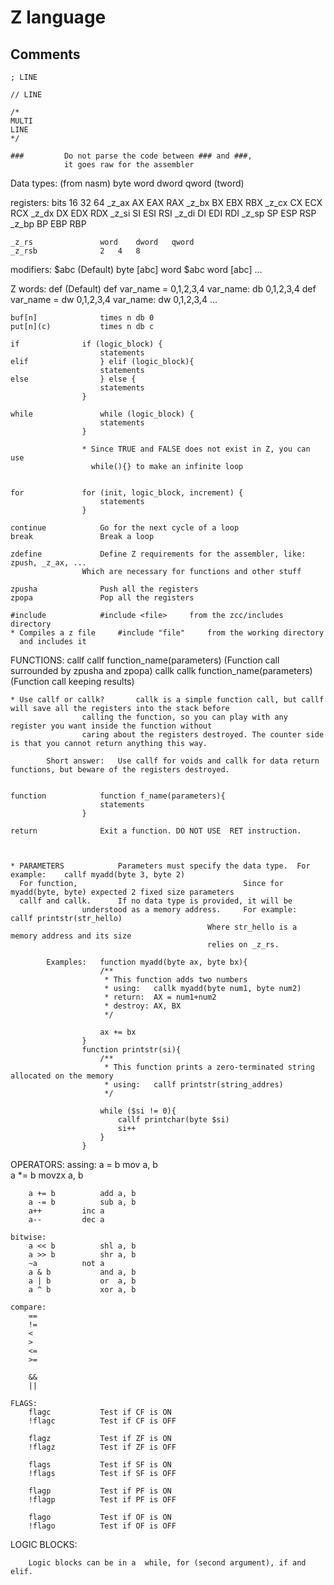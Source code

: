 # Z language

## Comments

	; LINE

	// LINE

	/*
	MULTI
	LINE
	*/

	###			Do not parse the code between ### and ###,
				it goes raw for the assembler

Data types: (from nasm)
	byte
	word
	dword
	qword
	(tword)

registers:			bits	16	32	64
	_z_ax				AX	EAX	RAX
	_z_bx				BX	EBX	RBX
	_z_cx				CX	ECX	RCX
	_z_dx				DX	EDX	RDX
	_z_si				SI	ESI	RSI
	_z_di				DI	EDI	RDI
	_z_sp				SP	ESP	RSP
	_z_bp				BP	EBP	RBP

	_z_rs				word	dword	qword
	_z_rsb				2	4	8


modifiers:
	$abc		(Default)	byte [abc]
			word $abc	word [abc]
					...

Z words:
	def		(Default)	def var_name = 0,1,2,3,4		var_name: db 0,1,2,3,4
					def var_name = dw 0,1,2,3,4		var_name: dw 0,1,2,3,4
					...

	buf[n]				times n db 0
	put[n](c)			times n db c

	if				if (logic_block) {
						statements
	elif				} elif (logic_block){
						statements
	else				} else {
						statements
					}

	while				while (logic_block) {
						statements
					}

					* Since TRUE and FALSE does not exist in Z, you can use
					  while(){} to make an infinite loop


	for				for (init, logic_block, increment) {
						statements
					}

	continue			Go for the next cycle of a loop
	break				Break a loop

	zdefine				Define Z requirements for the assembler, like: zpush, _z_ax, ...
					Which are necessary for functions and other stuff

	zpusha				Push all the registers
	zpopa				Pop all the registers

	#include			#include <file>		from the zcc/includes directory
	* Compiles a z file		#include "file"		from the working directory
	  and includes it


FUNCTIONS:
	callf				callf function_name(parameters)		(Function call surrounded by zpusha and zpopa)
	callk				callk function_name(parameters)		(Function call keeping results)

	* Use callf or callk?		callk is a simple function call, but callf will save all the registers into the stack before
					calling the function, so you can play with any register you want inside the function without
					caring about the registers destroyed. The counter side is that you cannot return anything this way.

			Short answer:	Use callf for voids and callk for data return functions, but beware of the registers destroyed.


	function			function f_name(parameters){
						statements
					}

	return				Exit a function. DO NOT USE  RET instruction.



	* PARAMETERS			Parameters must specify the data type.	For example:	callf myadd(byte 3, byte 2)
	  For function,										Since for myadd(byte, byte) expected 2 fixed size parameters
	  callf and callk.		If no data type is provided, it will be
					understood as a memory address.		For example:	callf printstr(str_hello)
												Where str_hello is a memory address and its size
												relies on _z_rs.

			Examples:	function myadd(byte ax, byte bx){
						/**
						 * This function adds two numbers
						 * using:	callk myadd(byte num1, byte num2)
						 * return:	AX = num1+num2
						 * destroy:	AX, BX
						 */

						ax += bx
					}
					function printstr(si){
						/**
						 * This function prints a zero-terminated string allocated on the memory
						 * using:	callf printstr(string_addres)
						 */
						
						while ($si != 0){
							callf printchar(byte $si)
							si++
						}
					}


OPERATORS:
	assing:
		a  = b			mov   a, b	
		a *= b			movzx a, b

		a += b			add a, b
		a -= b			sub a, b
		a++			inc a
		a--			dec a

	bitwise:
		a << b			shl a, b
		a >> b			shr a, b
		~a			not a
		a & b			and a, b
		a | b			or  a, b
		a ^ b			xor a, b

	compare:
		==
		!=
		<
		>
		<=
		>=

		&&
		||

	FLAGS:
		flagc			Test if CF is ON
		!flagc			Test if CF is OFF

		flagz			Test if ZF is ON
		!flagz			Test if ZF is OFF

		flags			Test if SF is ON
		!flags			Test if SF is OFF

		flagp			Test if PF is ON
		!flagp			Test if PF is OFF

		flago			Test if OF is ON
		!flago			Test if OF is OFF


LOGIC BLOCKS:

		Logic blocks can be in a  while, for (second argument), if and elif.
		

